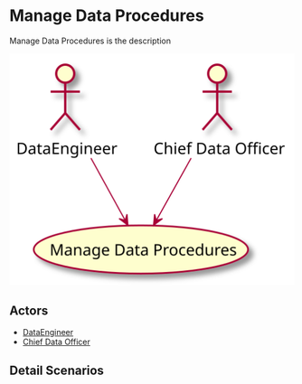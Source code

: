 # Manage Data Procedures

Manage Data Procedures is the description

![Activities Diagram](./activities.svg)

## Actors

* [DataEngineer](/actors/DataEngineer/index.md)
* [Chief Data Officer](/actors/ChiefDataOfficer/index.md)


## Detail Scenarios

  


